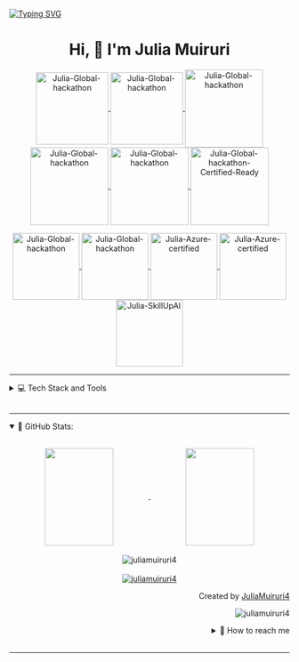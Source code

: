 
[![Typing SVG](https://readme-typing-svg.demolab.com/?lines=Hello+there!;My+name+is+Julia+Muiruri!;Motivated+Passionate+Fast-learner)](https://git.io/typing-svg)

<h1 align="center"> Hi, 👋 I'm Julia Muiruri </h1>

<p align="center"> 
    <a href="https://www.credly.com/badges/88647556-f7e7-4254-85b7-f231d5ff92ef/public_url">
        <img align="center" 
        src="https://images.credly.com/size/680x680/images/9d3f9958-2e06-4892-88b8-23d8b89f332a/image.png" 
        alt="Julia-Global-hackathon" 
        width="130"/>
    </a>
    <a href="https://www.credly.com/badges/e22d29f3-0cf3-45d0-9613-583cc70945fd/public_url">
        <img align="center" 
        src="https://images.credly.com/size/680x680/images/c7e9e836-0b6f-410d-b5fb-48297aa9c310/image.png" 
        alt="Julia-Global-hackathon" 
        width="130"/>
    </a>
    <a href="https://www.credly.com/badges/3abd1759-6fe2-4f9a-8e5d-78cb98ab01d1/public_url">
        <img align="center" 
        src="https://images.credly.com/size/340x340/images/bd6603af-71b8-4e9a-a6d0-8d82b39ad505/image.png" 
        alt="Julia-Global-hackathon"
        width="140"/>
    </a>
    <a href="https://www.credly.com/badges/23009003-b850-4802-8b3d-def7d6a25550/public_url">
        <img align="center" 
        src="https://images.credly.com/size/680x680/images/67b31c71-dec4-452d-8bef-a7ec39fc237e/GOL_Participant_Badge.png" 
        alt="Julia-Global-hackathon"
        width="140"/>
    </a>
    <a href="https://www.credly.com/badges/7943a798-fad1-4c1a-96bd-7482e8cc4a91/public_url">
        <img align="center" 
        src="https://images.credly.com/size/680x680/images/690dd7e4-e88a-4e4e-8681-f3b9d1119b2e/image.png" 
        alt="Julia-Global-hackathon"
        width="140"/>
    </a>
    <a href="https://www.credly.com/badges/e02cc85c-6760-4825-8d1d-3a66994bd462/public_url">
        <img align="center" 
        src="https://images.credly.com/size/220x220/images/bb0cadc1-9666-4071-a1c9-8df3613669ce/image.png" 
        alt="Julia-Global-hackathon-Certified-Ready"
        width="140"/>
    </a>
</p>

<p align="center"> 
    <a href="https://www.credly.com/badges/e6956e79-d07a-4a95-b604-c831864df349/public_url">
        <img align="center" 
        src="https://images.credly.com/size/680x680/images/fc1352af-87fa-4947-ba54-398a0e63322e/security-compliance-and-identity-fundamentals-600x600.png" 
        alt="Julia-Global-hackathon" 
        width="120"/>
    </a>
    <a href="https://www.credly.com/badges/faa8c285-4908-41b6-a613-9f1b617222b3/public_url">
        <img align="center" 
        src="https://images.credly.com/size/680x680/images/2a6251f2-737b-4bf6-9190-d77570cc76fc/CERT-Fundamentals-Power-Platform.png" 
        alt="Julia-Global-hackathon" 
        width="120"/>
    </a>
    <a href="https://www.credly.com/badges/3819b11a-50a8-4043-b138-218a36597176/public_url">
        <img align="center" 
        src="https://images.credly.com/size/680x680/images/be8fcaeb-c769-4858-b567-ffaaa73ce8cf/image.png" 
        alt="Julia-Azure-certified" 
        width="120"/>
    </a>
    <a href="https://www.credly.com/badges/f83b96ff-cc96-4d9b-a2b6-00e44c5852f8/public_url">
        <img align="center" 
        src="https://images.credly.com/size/340x340/images/3735a515-c10e-4c2d-ae6f-3bdca434170d/image.png" 
        alt="Julia-Azure-certified" 
        width="120"/>
    </a>
    <a href="https://www.credly.com/badges/27054ac0-e0f8-48f7-a7a2-4d7ae38aca4a/public_url">
        <img align="center" 
        src="https://images.credly.com/size/220x220/images/fa3cfe06-4515-4626-8333-c3b81b0d9c12/image.png" 
        alt="Julia-SkillUpAI" 
        width="120"/>
    </a>
</p>

---

<details align="left">
    <summary>
        💻 Tech Stack and Tools 
    </summary>

![Javascript](https://img.shields.io/badge/Javascript-F0DB4F?style=for-the-badge&labelColor=black&logo=javascript&logoColor=F0DB4F)
![Typescript](https://img.shields.io/badge/Typescript-007acc?style=for-the-badge&labelColor=black&logo=typescript&logoColor=007acc)
![React](https://img.shields.io/badge/-React-61DBFB?style=for-the-badge&labelColor=black&logo=react&logoColor=61DBFB)
![React Native](https://img.shields.io/badge/React_Native-20232A?style=for-the-badge&logo=react&logoColor=61DAFB)
![Next.js](https://img.shields.io/badge/next.js-000000?style=for-the-badge&logo=nextdotjs&logoColor=white)
![Nodejs](https://img.shields.io/badge/Nodejs-3C873A?style=for-the-badge&labelColor=black&logo=node.js&logoColor=3C873A)
![Express.js](https://img.shields.io/badge/Express.js-000000?style=for-the-badge&logo=express&logoColor=white)
![MongoDB](https://img.shields.io/badge/MongoDB-4EA94B?style=for-the-badge&logo=mongodb&logoColor=white)
![HTML](https://img.shields.io/badge/HTML5-E34F26?style=for-the-badge&logo=html5&logoColor=white)
![CSS3](https://img.shields.io/badge/CSS3-1572B6?style=for-the-badge&logo=css3&logoColor=white)
![VSCode](https://img.shields.io/badge/Visual_Studio-0078d7?style=for-the-badge&logo=visual%20studio&logoColor=white)
![Git](https://img.shields.io/badge/Git-F05032?style=for-the-badge&logo=git&logoColor=white)

</details>
<br>

---
<details open="">
    <summary>
    📔 GitHub Stats:
    </summary>
    <br>
    <p align="center">
        <a href="https://github.com/juliamuiruri4">
            <img align="center"  
            height="175px" 
            src="https://denvercoder1-github-readme-stats.vercel.app/api?username=juliamuiruri4&show_icons=true&count_private=true&theme=react&border_color=7F3FBF&bg_color=0D1117&title_color=F85D7F&icon_color=F8D866" 
            height="192px" 
            width="49.5%"/>
        </a>
        <a href="https://github.com/juliamuiruri4">
            <img align="center" 
            height="175px"  
            src="https://denvercoder1-github-readme-stats.vercel.app/api/top-langs/?username=juliamuiruri4&langs_count=8&layout=compact&theme=react&border_color=7F3FBF&bg_color=0D1117&title_color=F85D7F&icon_color=F8D866" 
            height="192px" 
            width="49.5%"/>
        </a>
        <br><br>
        <img align="center" 
        src="https://github-readme-streak-stats.herokuapp.com/?user=juliamuiruri4&theme=radical&border=7F3FBF&background=0D1117" alt="juliamuiruri4"/>
        <br><br>
        <a href="https://github.com/juliamuiruri4">
            <img src="https://github-profile-summary-cards.vercel.app/api/cards/profile-details?username=juliamuiruri4&theme=radical" alt="juliamuiruri4"/>
        </a>
    </p>
    <p align="right" > Created by <a href="https://github.com/juliamuiruri4">JuliaMuiruri4</a>
    </p>
    <p align="right" > 
        <img src="https://komarev.com/ghpvc/?username=juliamuiruri4&label=Profile%20views&color=0e75b6&style=flat" 
        alt="juliamuiruri4"/> 
    </p>
    <details align="right">
    <summary>
        💬 How to reach me
    </summary>
    <a href="https://www.linkedin.com/in/juliamuiruri/" target="blank">
        <img align="center" 
        src="https://raw.githubusercontent.com/rahuldkjain/github-profile-readme-generator/master/src/images/icons/Social/linked-in-alt.svg" 
        alt="juliamuiruri" 
        height="30" 
        width="30" />
    </a>
    <a href="https://stackoverflow.com/users/17340887/julia-muiruri" target="blank">
        <img align="center" 
        src="https://raw.githubusercontent.com/rahuldkjain/github-profile-readme-generator/master/src/images/icons/Social/stack-overflow.svg" 
        alt="julia-muiruri" 
        height="30" 
        width="30" />
    </a>
    <a href="https://www.youtube.com/@juliamuiruri/videos" target="blank">
        <img align="center" src="https://raw.githubusercontent.com/rahuldkjain/github-profile-readme-generator/888aff31e1d26dd2a6acf6afebbc34970aeb0118/src/images/icons/Social/youtube.svg" 
        alt="juliamuiruri" 
        height="30" 
        width="30" />
    </a>
    <a href="https://twitter.com/juliamuiruri4" target="blank">
        <img align="center" 
        src="https://raw.githubusercontent.com/rahuldkjain/github-profile-readme-generator/888aff31e1d26dd2a6acf6afebbc34970aeb0118/src/images/icons/Social/twitter.svg" 
        alt="juliamuiruri4" 
        height="30" 
        width="30" />
    </a>
    <a href="https://www.facebook.com/julia.muiruri.10?mibextid=ZbWKwL" target="blank">
        <img align="center" 
        src="https://raw.githubusercontent.com/rahuldkjain/github-profile-readme-generator/888aff31e1d26dd2a6acf6afebbc34970aeb0118/src/images/icons/Social/facebook.svg"
        alt="juliamuiruri4" 
        height="30" 
        width="30" />
    </a>
    <a href="https://dev.to/juliamuiruri4" target="blank">
        <img align="center" 
        src="https://raw.githubusercontent.com/rahuldkjain/github-profile-readme-generator/888aff31e1d26dd2a6acf6afebbc34970aeb0118/src/images/icons/Social/devto.svg"
        alt="juliamuiruri-devto" 
        height="30" 
        width="30" />
    </a>
</details>
</details>
<br>

---
